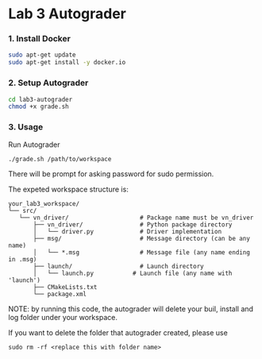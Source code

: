 # Lab 3 Autograder



### 1. Install Docker
```bash
sudo apt-get update
sudo apt-get install -y docker.io
```

### 2. Setup Autograder
```bash
cd lab3-autograder
chmod +x grade.sh
```
### 3. Usage
Run Autograder
```
./grade.sh /path/to/workspace
```
There will be prompt for asking password for sudo permission.

The expeted workspace structure is:
```
your_lab3_workspace/
└── src/
   └── vn_driver/                    # Package name must be vn_driver
       ├── vn_driver/                # Python package directory
       │   └── driver.py             # Driver implementation
       ├── msg/                      # Message directory (can be any name)
       │   └── *.msg                 # Message file (any name ending in .msg)
       ├── launch/                   # Launch directory
       │   └── launch.py           # Launch file (any name with 'launch')
       ├── CMakeLists.txt
       └── package.xml

```


NOTE: by running this code, the autograder will delete your buil, install and log folder under your workspace.

If you want to delete the folder that autograder created, please use
```
sudo rm -rf <replace this with folder name>
```